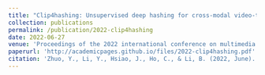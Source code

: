 ```yaml
---
title: "Clip4hashing: Unsupervised deep hashing for cross-modal video-text retrieval"
collection: publications
permalink: /publication/2022-clip4hashing
date: 2022-06-27
venue: 'Proceedings of the 2022 international conference on multimedia retrieval'
paperurl: 'http://academicpages.github.io/files/2022-clip4hashing.pdf'
citation: 'Zhuo, Y., Li, Y., Hsiao, J., Ho, C., & Li, B. (2022, June). &quot;Clip4hashing: Unsupervised deep hashing for cross-modal video-text retrieval.&quot; <i>Proceedings of the 2022 international conference on multimedia retrieval</i>. (pp. 158-166)'
---
```


